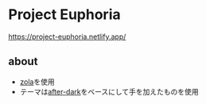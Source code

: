 # Project Euphoria

<https://project-euphoria.netlify.app/>

## about

* [zola](https://github.com/getzola/zola)を使用
* テーマは[after-dark](https://github.com/getzola/after-dark)をベースにして手を加えたものを使用
